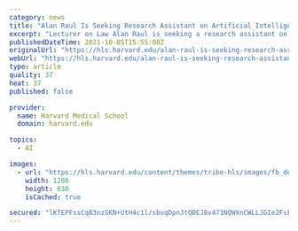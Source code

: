 ```yaml
---
category: news
title: "Alan Raul Is Seeking Research Assistant on Artificial Intelligence"
excerpt: "Lecturer on Law Alan Raul is seeking a research assistant on US and international regulation, enforcement and litigation regarding Artificial Intelligence (AI) and related issues. Please submit a brief statement of interest and CV to araul@law."
publishedDateTime: 2021-10-05T15:55:00Z
originalUrl: "https://hls.harvard.edu/alan-raul-is-seeking-research-assistant-on-artificial-intelligence/"
webUrl: "https://hls.harvard.edu/alan-raul-is-seeking-research-assistant-on-artificial-intelligence/"
type: article
quality: 37
heat: 37
published: false

provider:
  name: Harvard Medical School
  domain: harvard.edu

topics:
  - AI

images:
  - url: "https://hls.harvard.edu/content/themes/tribe-hls/images/fb_default.png"
    width: 1200
    height: 630
    isCached: true

secured: "lKfEPFssCqB3nzSKN+UtH4c1l/sbvqDpnJtQOEJ8v471NQWXnCWLLJGIe2FsFLxoJWsg8wtmfX/ABToWxsjc/NH+jhJYEjxqMJqr0yTE149jbrJR9xB00bs7n9I0lexpCib/BaeZI3bZ9p1/X8p02rVDdoft8UaVL9R+pA/o+ijP+j2wCD9btOjxALDt3fReHARJLt371PGVj6GCDsoRRAR696Gf9dRGLRf3ReOHYhEBfcQcxSYL5+J4tPDik8ogvqkudBlSgWjkVivN6oMzkFRuIfGG8oiHrLNtkZnfzbkpmN68teZFQ4tq3enZCug/vJMvos5M+dzvp07FAazuXFlTm3OvvmGZlqL4l3e4gaA=;gBwh0hpJtB5FCYHxXReJ4g=="
---
```


